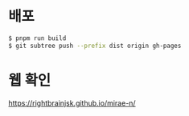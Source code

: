 # 배포

```bash
$ pnpm run build
$ git subtree push --prefix dist origin gh-pages
```

# 웹 확인

https://rightbrainjsk.github.io/mirae-n/
